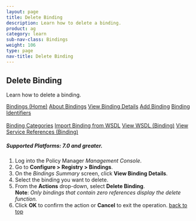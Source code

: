 ```yaml
---
layout: page
title: Delete Binding
description: Learn how to delete a binding.
product: ag
category: learn
sub-nav-class: Bindings
weight: 106
type: page
nav-title: Delete Binding
---
```


## Delete Binding

Learn how to delete a binding.

<a href="bindings_toc.html" class="button secondary">Bindings (Home)</a> <a href="../bindings/about_bindings.html" class="button secondary">About Bindings</a> <a href="../bindings/view_binding_details.html" class="button secondary">View Binding Details</a>    <a href="../bindings/add_binding.html" class="button secondary">Add Binding</a>  <a href="../bindings/binding_identifiers.html" class="button secondary">Binding Identifiers</a> <br><br><a href="../bindings/binding_categories.html" class="button secondary">Binding Categories</a> <a href="../bindings/import_binding_from_wsdl.html" class="button secondary">Import Binding from WSDL</a> <a href="../bindings/view_wsdl_binding.html" class="button secondary">View WSDL (Binding)</a> <a href="../bindings/view_service_references_binding.html" class="button secondary">View Service References (Binding)</a>

<h5 class="stamp">Supported Platforms: 7.0 and greater.</h5>

1. Log into the Policy Manager *Management Console*.
2. Go to **Configure > Registry > Bindings**.  
2. On the *Bindings Summary* screen, click **View Binding Details**.  
3. Select the binding you want to delete.
4. From the **Actions** drop-down, select **Delete Binding**.  
**Note**: *Only bindings that contain zero references display the delete function.*  
5. Click **OK** to confirm the action or **Cancel** to exit the operation. 
<a href="#top">back to top</a> 